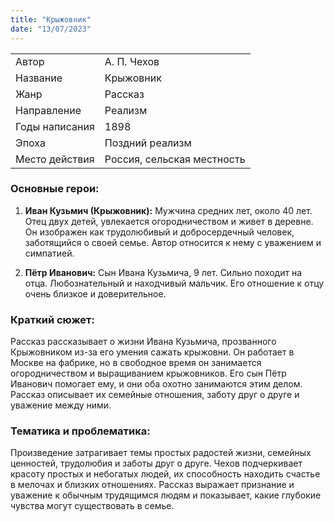 ```yaml
---
title: "Крыжовник"
date: "13/07/2023"
---
```


|                |                            |
| -------------- | -------------------------- |
| Автор          | А. П. Чехов                |
| Название       | Крыжовник                  |
| Жанр           | Рассказ                    |
| Направление    | Реализм                    |
| Годы написания | 1898                       |
| Эпоха          | Поздний реализм            |
| Место действия | Россия, сельская местность |

### Основные герои:

1. **Иван Кузьмич (Крыжовник):** Мужчина средних лет, около 40 лет. Отец двух детей, увлекается огородничеством и живет в деревне. Он изображен как трудолюбивый и добросердечный человек, заботящийся о своей семье. Автор относится к нему с уважением и симпатией.

2. **Пётр Иванович:** Сын Ивана Кузьмича, 9 лет. Сильно походит на отца. Любознательный и находчивый мальчик. Его отношение к отцу очень близкое и доверительное.

### Краткий сюжет:

Рассказ рассказывает о жизни Ивана Кузьмича, прозванного Крыжовником из-за его умения сажать крыжовни. Он работает в Москве на фабрике, но в свободное время он занимается огородничеством и выращиванием крыжовников. Его сын Пётр Иванович помогает ему, и они оба охотно занимаются этим делом. Рассказ описывает их семейные отношения, заботу друг о друге и уважение между ними.

### Тематика и проблематика:

Произведение затрагивает темы простых радостей жизни, семейных ценностей, трудолюбия и заботы друг о друге. Чехов подчеркивает красоту простых и небогатых людей, их способность находить счастье в мелочах и близких отношениях. Рассказ выражает признание и уважение к обычным трудящимся людям и показывает, какие глубокие чувства могут существовать в семье.
